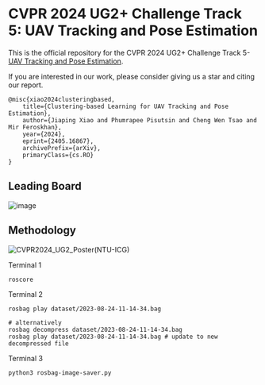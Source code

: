 # CVPR 2024 UG2+ Challenge Track 5: UAV Tracking and Pose Estimation 
This is the official repository for the CVPR 2024 UG2+ Challenge Track 5- [UAV Tracking and Pose Estimation](https://cvpr2024ug2challenge.github.io/rules24_t5.html). 

If you are interested in our work, please consider giving us a star and citing our report.
```
@misc{xiao2024clusteringbased,
    title={Clustering-based Learning for UAV Tracking and Pose Estimation},
    author={Jiaping Xiao and Phumrapee Pisutsin and Cheng Wen Tsao and Mir Feroskhan},
    year={2024},
    eprint={2405.16867},
    archivePrefix={arXiv},
    primaryClass={cs.RO}
}
```

## Leading Board 
![image](https://github.com/NTU-ICG/Drone-3D/assets/19664995/85ed5cdf-69c6-4ebf-b453-a31c248b5bc6)


## Methodology
![CVPR2024_UG2_Poster(NTU-ICG)](https://github.com/NTU-ICG/Drone-3D/assets/19664995/0c13fe81-ab40-449d-b759-05bb60651d5d)


Terminal 1
```
roscore
```
Terminal 2
```
rosbag play dataset/2023-08-24-11-14-34.bag

# alternatively
rosbag decompress dataset/2023-08-24-11-14-34.bag
rosbag play dataset/2023-08-24-11-14-34.bag # update to new decompressed file
```
Terminal 3
```
python3 rosbag-image-saver.py
```

